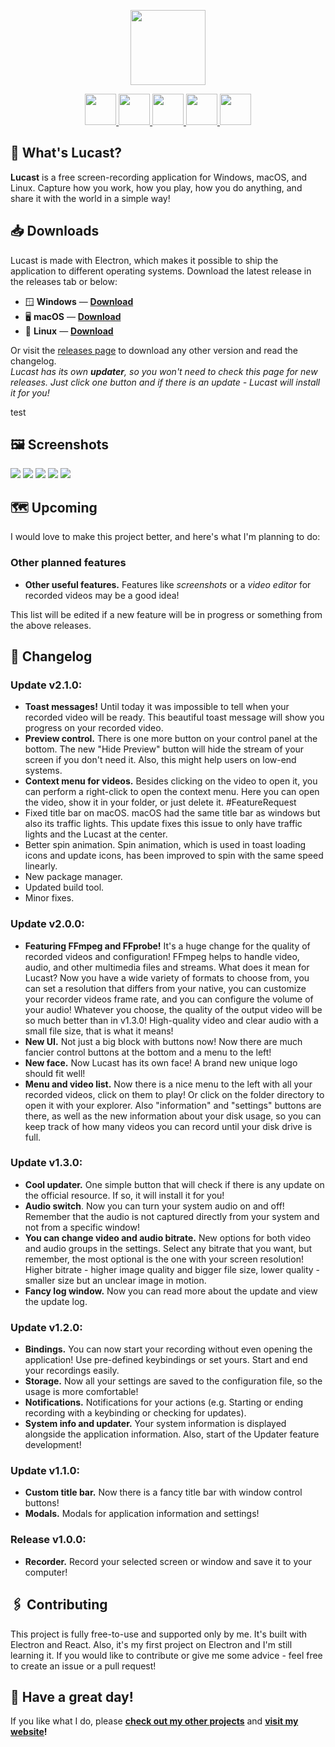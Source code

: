 <p align='center'><img src="https://raw.githubusercontent.com/PAXANDDOS/PAXANDDOS/main/lucast/icon.svg" height="120"></p>
<p align="center">
        <a href="https://www.electronjs.org/" target="_blank">
            <img src="https://upload.wikimedia.org/wikipedia/commons/9/91/Electron_Software_Framework_Logo.svg" height="50">
        </a>
        <a href="https://reactjs.org/" target="_blank">
            <img src="https://upload.wikimedia.org/wikipedia/commons/a/a7/React-icon.svg" height="50">
        </a>
        <a href="https://vitejs.dev/" target="_blank">
            <img src="https://vitejs.dev/logo.svg" height="50">
        </a>
        <a href="https://www.typescriptlang.org/" target="_blank">
            <img src="https://upload.wikimedia.org/wikipedia/commons/4/4c/Typescript_logo_2020.svg" height="50">
        </a>
        <a href="https://sass-lang.com/" target="_blank">
            <img src="https://upload.wikimedia.org/wikipedia/commons/9/96/Sass_Logo_Color.svg" height="50">
        </a>
</p>

## :thinking: What's Lucast?

**Lucast** is a free screen-recording application for Windows, macOS, and Linux. Capture how you work, how you play, how you do anything, and share it with the world in a simple way!

## :inbox_tray: Downloads

Lucast is made with Electron, which makes it possible to ship the application to different operating systems.
Download the latest release in the releases tab or below:

-   :window: **Windows** — [**Download**](https://github.com/qdani/recorder/releases/latest/download/Recorder-Setup.exe)
-   :desktop_computer: **macOS** — [**Download**](https://github.com/PAXANDDOS/lucast-electron/releases/download/v2.1.0/Lucast-Installer.dmg)
-   :penguin: **Linux** — [**Download**](https://github.com/PAXANDDOS/lucast-electron/releases/download/v2.1.0/Lucast-Installer.AppImage)

Or visit the [releases page](https://github.com/qdani/recorder/releases) to download any other version and read the changelog.  
_Lucast has its own **updater**, so you won't need to check this page for new releases. Just click one button and if there is an update - Lucast will install it for you!_

test
## :framed_picture: Screenshots

![](https://raw.githubusercontent.com/PAXANDDOS/PAXANDDOS/main/lucast/screenshots/default.png)
![](https://raw.githubusercontent.com/PAXANDDOS/PAXANDDOS/main/lucast/screenshots/game.png)
![](https://raw.githubusercontent.com/PAXANDDOS/PAXANDDOS/main/lucast/screenshots/about.png)
![](https://raw.githubusercontent.com/PAXANDDOS/PAXANDDOS/main/lucast/screenshots/settings.png)
![](https://raw.githubusercontent.com/PAXANDDOS/PAXANDDOS/main/lucast/screenshots/updater.png)

## :world_map: Upcoming

I would love to make this project better, and here's what I'm planning to do:

### Other planned features

-   **Other useful features.** Features like _screenshots_ or a _video editor_ for recorded videos may be a good idea!

This list will be edited if a new feature will be in progress or something from the above releases.

## :memo: Changelog

### Update v2.1.0:

-   **Toast messages!** Until today it was impossible to tell when your recorded video will be ready. This beautiful toast message will show you progress on your recorded video.
-   **Preview control.** There is one more button on your control panel at the bottom. The new "Hide Preview" button will hide the stream of your screen if you don't need it. Also, this might help users on low-end systems.
-   **Context menu for videos.** Besides clicking on the video to open it, you can perform a right-click to open the context menu. Here you can open the video, show it in your folder, or just delete it. #FeatureRequest
-   Fixed title bar on macOS. macOS had the same title bar as windows but also its traffic lights. This update fixes this issue to only have traffic lights and the Lucast at the center.
-   Better spin animation. Spin animation, which is used in toast loading icons and update icons, has been improved to spin with the same speed linearly.
-   New package manager.
-   Updated build tool.
-   Minor fixes.

### Update v2.0.0:

-   **Featuring FFmpeg and FFprobe!** It's a huge change for the quality of recorded videos and configuration! FFmpeg helps to handle video, audio, and other multimedia files and streams. What does it mean for Lucast? Now you have a wide variety of formats to choose from, you can set a resolution that differs from your native, you can customize your recorder videos frame rate, and you can configure the volume of your audio! Whatever you choose, the quality of the output video will be so much better than in v1.3.0! High-quality video and clear audio with a small file size, that is what it means!
-   **New UI.** Not just a big block with buttons now! Now there are much fancier control buttons at the bottom and a menu to the left!
-   **New face.** Now Lucast has its own face! A brand new unique logo should fit well!
-   **Menu and video list.** Now there is a nice menu to the left with all your recorded videos, click on them to play! Or click on the folder directory to open it with your explorer. Also "information" and "settings" buttons are there, as well as the new information about your disk usage, so you can keep track of how many videos you can record until your disk drive is full.

### Update v1.3.0:

-   **Cool updater.** One simple button that will check if there is any update on the official resource. If so, it will install it for you!
-   **Audio switch**. Now you can turn your system audio on and off! Remember that the audio is not captured directly from your system and not from a specific window!
-   **You can change video and audio bitrate.** New options for both video and audio groups in the settings. Select any bitrate that you want, but remember, the most optional is the one with your screen resolution! Higher bitrate - higher image quality and bigger file size, lower quality - smaller size but an unclear image in motion.
-   **Fancy log window.** Now you can read more about the update and view the update log.

### Update v1.2.0:

-   **Bindings.** You can now start your recording without even opening the application! Use pre-defined keybindings or set yours. Start and end your recordings easily.
-   **Storage.** Now all your settings are saved to the configuration file, so the usage is more comfortable!
-   **Notifications.** Notifications for your actions (e.g. Starting or ending recording with a keybinding or checking for updates).
-   **System info and updater.** Your system information is displayed alongside the application information. Also, start of the Updater feature development!

### Update v1.1.0:

-   **Custom title bar.** Now there is a fancy title bar with window control buttons!
-   **Modals.** Modals for application information and settings!

### Release v1.0.0:

-   **Recorder.** Record your selected screen or window and save it to your computer!

## :paperclips: Contributing

This project is fully free-to-use and supported only by me. It's built with Electron and React. Also, it's my first project on Electron and I'm still learning it. If you would like to contribute or give me some advice - feel free to create an issue or a pull request!

## :fox_face: Have a great day!

If you like what I do, please **[check out my other projects](https://github.com/PAXANDDOS?tab=repositories)** and **[visit my website](https://paxanddos.github.io)!**
